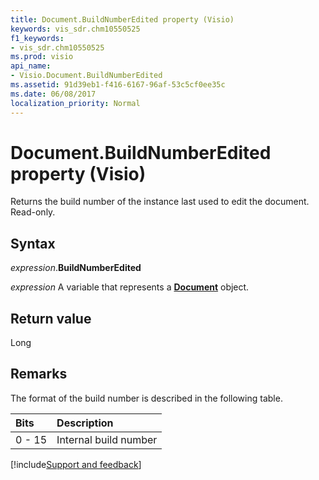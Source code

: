 ```yaml
---
title: Document.BuildNumberEdited property (Visio)
keywords: vis_sdr.chm10550525
f1_keywords:
- vis_sdr.chm10550525
ms.prod: visio
api_name:
- Visio.Document.BuildNumberEdited
ms.assetid: 91d39eb1-f416-6167-96af-53c5cf0ee35c
ms.date: 06/08/2017
localization_priority: Normal
---
```



# Document.BuildNumberEdited property (Visio)

Returns the build number of the instance last used to edit the document. Read-only.


## Syntax

_expression_.**BuildNumberEdited**

_expression_ A variable that represents a **[Document](Visio.Document.md)** object.


## Return value

Long


## Remarks

The format of the build number is described in the following table.

|Bits|Description|
|:-----|:-----|
|0 - 15 |Internal build number |

[!include[Support and feedback](~/includes/feedback-boilerplate.md)]